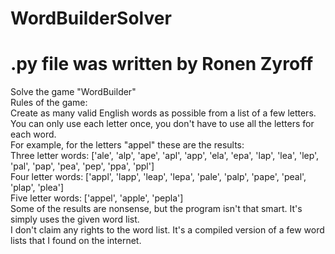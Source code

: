 # WordBuilderSolver
# .py file was written by Ronen Zyroff
Solve the game "WordBuilder"\
Rules of the game:\
Create as many valid English words as possible from a list of a few letters. You can only use each letter once, you don't have to use all the letters for each word.\
For example, for the letters "appel" these are the results:\
Three letter words: ['ale', 'alp', 'ape', 'apl', 'app', 'ela', 'epa', 'lap', 'lea', 'lep', 'pal', 'pap', 'pea', 'pep', 'ppa', 'ppl']\
Four letter words: ['appl', 'lapp', 'leap', 'lepa', 'pale', 'palp', 'pape', 'peal', 'plap', 'plea']\
Five letter words: ['appel', 'apple', 'pepla']\
Some of the results are nonsense, but the program isn't that smart. It's simply uses the given word list.\
I don't claim any rights to the word list. It's a compiled version of a few word lists that I found on the internet.
